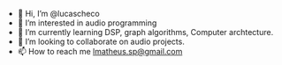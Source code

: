 - 👋 Hi, I’m @lucascheco
- 👀 I’m interested in audio programming
- 🌱 I’m currently learning DSP, graph algorithms, Computer archtecture.
- 💞️ I’m looking to collaborate on audio projects.
- 📫 How to reach me lmatheus.sp@gmail.com
